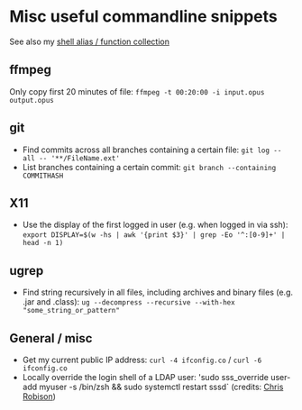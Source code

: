 # Misc useful commandline snippets

See also my [shell alias / function collection](https://github.com/creinig/dotfiles/blob/master/.shellrc)

## ffmpeg

Only copy first 20 minutes of file: `ffmpeg -t 00:20:00 -i input.opus output.opus`

## git

* Find commits across all branches containing a certain file: `git log --all -- '**/FileName.ext'`
* List branches containing a certain commit: `git branch --containing COMMITHASH`

## X11

* Use the display of the first logged in user (e.g. when logged in via ssh): `export DISPLAY=$(w -hs | awk '{print $3}' | grep -Eo '^:[0-9]+' | head -n 1)`

## ugrep

* Find string recursively in all files, including archives and binary files (e.g. .jar and .class): `ug --decompress --recursive --with-hex "some_string_or_pattern"`

## General / misc

* Get my current public IP address: `curl -4 ifconfig.co` / `curl -6 ifconfig.co` 
* Locally override the login shell of a LDAP user: 'sudo sss_override user-add myuser -s /bin/zsh && sudo systemctl restart sssd` (credits: [Chris Robison](https://serverfault.com/a/1143802/168093))
